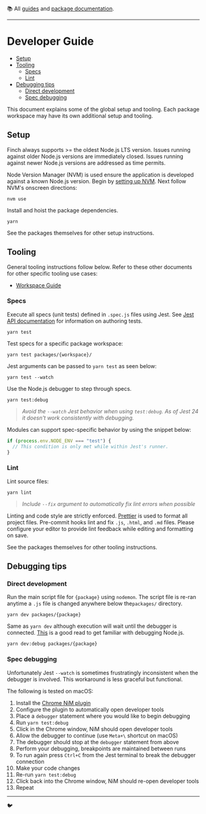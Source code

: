 :books: All [guides](/README.md#guides) and [package documentation](/README.md#package-documentation).

---

# Developer Guide <!-- omit in toc -->

- [Setup](#setup)
- [Tooling](#tooling)
  - [Specs](#specs)
  - [Lint](#lint)
- [Debugging tips](#debugging-tips)
  - [Direct development](#direct-development)
  - [Spec debugging](#spec-debugging)

This document explains some of the global setup and tooling. Each package workspace may have its own additional setup and tooling.

## Setup

Finch always supports >= the oldest Node.js LTS version. Issues running against older Node.js versions are immediately closed. Issues running against newer Node.js versions are addressed as time permits.

Node Version Manager (NVM) is used ensure the application is developed against a known Node.js version. Begin by [setting up NVM](https://github.com/creationix/nvm). Next follow NVM's onscreen directions:

```
nvm use
```

Install and hoist the package dependencies.

```
yarn
```

See the packages themselves for other setup instructions.

## Tooling

General tooling instructions follow below. Refer to these other documents for other specific tooling use cases:

- [Workspace Guide](Workspace%20Guide.md)

### Specs

Execute all specs (unit tests) defined in `.spec.js` files using Jest. See [Jest API documentation](https://jestjs.io/docs/en/api) for information on authoring tests.

```
yarn test
```

Test specs for a specific package workspace:

```
yarn test packages/{workspace}/
```

Jest arguments can be passed to `yarn test` as seen below:

```
yarn test --watch
```

Use the Node.js debugger to step through specs.

```
yarn test:debug
```

> _Avoid the `--watch` Jest behavior when using `test:debug`. As of Jest 24 it doesn't work consistently with debugging._

Modules can support spec-specific behavior by using the snippet below:

```js
if (process.env.NODE_ENV === "test") {
  // This condition is only met while within Jest's runner.
}
```

### Lint

Lint source files:

```
yarn lint
```

> _Include `--fix` argument to automatically fix lint errors when possible_

Linting and code style are strictly enforced. [Prettier](https://prettier.io) is used to format all project files. Pre-commit hooks lint and fix `.js`, `.html`, and `.md` files. Please configure your editor to provide lint feedback while editing and formatting on save.

See the packages themselves for other tooling instructions.

## Debugging tips

### Direct development

Run the main script file for `{package}` using `nodemon`. The script file is re-ran anytime a `.js` file is changed anywhere below the`packages/` directory.

```
yarn dev packages/{package}
```

Same as `yarn dev` although execution will wait until the debugger is connected. [This](https://medium.com/@paul_irish/debugging-node-js-nightlies-with-chrome-devtools-7c4a1b95ae27) is a good read to get familiar with debugging Node.js.

```
yarn dev:debug packages/{package}
```

### Spec debugging

Unfortunately Jest `--watch` is sometimes frustratingly inconsistent when the debugger is involved. This workaround is less graceful but functional.

The following is tested on macOS:

1. Install the [Chrome NiM plugin](https://chrome.google.com/webstore/detail/nodejs-v8-inspector-manag/gnhhdgbaldcilmgcpfddgdbkhjohddkj)
1. Configure the plugin to automatically open developer tools
1. Place a `debugger` statement where you would like to begin debugging
1. Run `yarn test:debug`
1. Click in the Chrome window, NiM should open developer tools
1. Allow the debugger to continue (use `Meta+\` shortcut on macOS)
1. The debugger should stop at the `debugger` statement from above
1. Perform your debugging, breakpoints are maintained between runs
1. To run again press `Ctrl+C` from the Jest terminal to break the debugger connection
1. Make your code changes
1. Re-run `yarn test:debug`
1. Click back into the Chrome window, NiM should re-open developer tools
1. Repeat

---

:bird:
